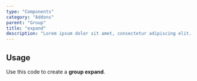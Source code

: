 ```yaml
---
type: "Components"
category: "Addons"
parent: "Group"
title: "expand"
description: "Lorem ipsum dolor sit amet, consectetur adipiscing elit. Nunc tempus laoreet leo sit amet iaculis."
---
```


## Usage

Use this code to create a **group expand**.

<demo>
  <demovanilla src="vanilla/components/addons/group/expand">
  </demovanilla>
</demo>
